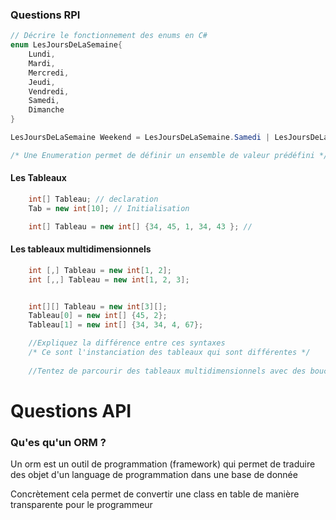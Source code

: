 ### Questions RPI

```C#
// Décrire le fonctionnement des enums en C#
enum LesJoursDeLaSemaine{
    Lundi,
    Mardi,
    Mercredi,
    Jeudi,
    Vendredi,
    Samedi,
    Dimanche
}

LesJoursDeLaSemaine Weekend = LesJoursDeLaSemaine.Samedi | LesJoursDeLaSemaine.Dimanche;

/* Une Enumeration permet de définir un ensemble de valeur prédéfini */
```

#### Les Tableaux

```C#
    int[] Tableau; // declaration
    Tab = new int[10]; // Initialisation

    int[] Tableau = new int[] {34, 45, 1, 34, 43 }; //
```

#### Les tableaux multidimensionnels

```C#
    int [,] Tableau = new int[1, 2];
    int [,,] Tableau = new int[1, 2, 3];


    int[][] Tableau = new int[3][];
    Tableau[0] = new int[] {45, 2};
    Tableau[1] = new int[] {34, 34, 4, 67};

    //Expliquez la différence entre ces syntaxes
    /* Ce sont l'instanciation des tableaux qui sont différentes */
    
    //Tentez de parcourir des tableaux multidimensionnels avec des boucles for
```

# Questions API
### Qu'es qu'un ORM ?
Un orm est un outil de programmation (framework) qui permet de traduire des objet d'un language de programmation dans une base de donnée

Concrètement cela permet de convertir une class en table de manière transparente pour le programmeur

